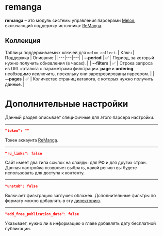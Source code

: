# remanga
**remanga** – это модуль системы управления парсерами [Melon](https://github.com/otaku-melons/Melon), включающий поддержку источника: [ReManga](https://remanga.org/).

## Коллекция
Таблица поддерживаемых ключей для `melon collect`.
| Ключ | Поддержка | Описание |
|---|---|---|
| **&#x2011;&#x2011;period** | ✅ | Период, за который нужно получить обновления (в часах). |
| **&#x2011;&#x2011;filters** | ✅ | Строка запроса из URL каталога с параметрами фильтрации. **page** и **ordering** необходимо исключить, поскольку они зарезревированы парсером. |
| **&#x2011;&#x2011;pages** | ✅ | Количество страниц каталога, с которых нужно получить данные. |

# Дополнительные настройки
Данный раздел описывает специфичные для этого парсера настройки.
___
```JSON
"token": ""
```
Токен аккаунта [ReManga](https://remanga.org/).
___
```JSON
"ru_links": false
```
Сайт имеет два типа ссылок на слайды: для РФ и для других стран. Данная настройка позволяет выбрать, какой регион вы будете использовать для доступа к контенту.
___
```JSON
"unstub": false
```
Включает фильтрацию заглушек обложек. Дополнительные фильтры по формату можно добавлять в эту [директорию](Filters/).
___
```JSON
"add_free_publication_date": false
```
Указывает, нужно ли в информацию о главе добавлять дату бесплатной публикации.